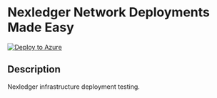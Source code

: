 # Nexledger Network Deployments Made Easy

[![Deploy to Azure](http://azuredeploy.net/deploybutton.png)](https://portal.azure.com/#create/Microsoft.Template/uri/https%3A%2F%2Fraw.githubusercontent.com%2richardmknight%2nexledgertesting%2master%2azuredeploy.json)

## Description
Nexledger infrastructure deployment testing.
